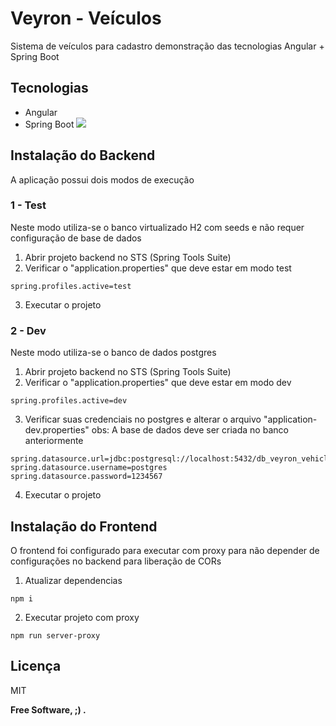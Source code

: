 # Veyron - Veículos
Sistema de veículos para cadastro demonstração das tecnologias Angular + Spring Boot

## Tecnologias
- Angular
- Spring Boot
![](https://i.imgur.com/Gt8TTVw.png)

## Instalação do Backend
A aplicação possui dois modos de execução

### 1 - Test
Neste modo utiliza-se o banco virtualizado H2 com seeds e não requer configuração de base de dados

1. Abrir projeto backend no STS (Spring Tools Suite) 
2. Verificar o "application.properties" que deve estar em modo test  
```
spring.profiles.active=test
```
3. Executar o projeto

### 2 - Dev
Neste modo utiliza-se o banco de dados postgres

1. Abrir projeto backend no STS (Spring Tools Suite) 
2. Verificar o "application.properties" que deve estar em modo dev
```
spring.profiles.active=dev
```
3. Verificar suas credenciais no postgres e alterar o arquivo "application-dev.properties"
obs: A base de dados deve ser criada no banco anteriormente
```
spring.datasource.url=jdbc:postgresql://localhost:5432/db_veyron_vehicles
spring.datasource.username=postgres
spring.datasource.password=1234567
```
4. Executar o projeto

## Instalação do Frontend
O frontend foi configurado para executar com proxy para não depender de configurações no backend para liberação de CORs

1. Atualizar dependencias
```
npm i
```
2. Executar projeto com proxy
```
npm run server-proxy
```

Licença
----

MIT

**Free Software, ;) .**

